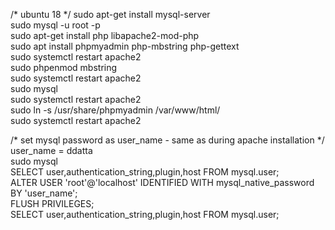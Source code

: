 /* ubuntu 18 */
sudo apt-get install mysql-server   
sudo mysql -u root -p   
sudo apt-get install php libapache2-mod-php   
sudo apt install phpmyadmin php-mbstring php-gettext    
sudo systemctl restart apache2    
sudo phpenmod mbstring    
sudo systemctl restart apache2    
sudo mysql    
sudo systemctl restart apache2    
sudo ln -s /usr/share/phpmyadmin /var/www/html/   
sudo systemctl restart apache2        

/* set mysql password as user_name - same as during apache installation */ user_name = ddatta       
sudo mysql        
SELECT user,authentication_string,plugin,host FROM mysql.user;        
ALTER USER 'root'@'localhost' IDENTIFIED WITH mysql_native_password BY 'user_name';       
FLUSH PRIVILEGES;       
SELECT user,authentication_string,plugin,host FROM mysql.user;      

